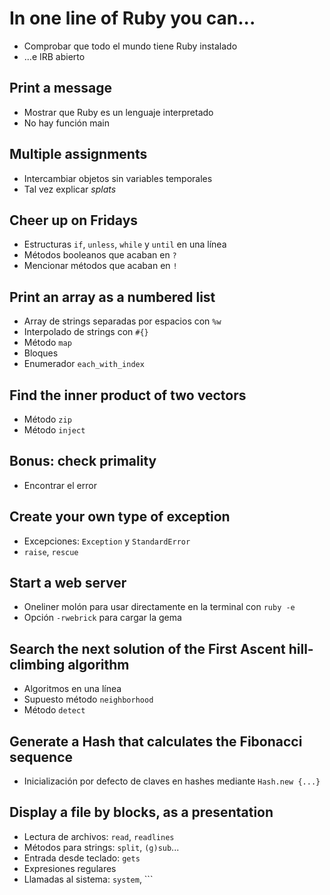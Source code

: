 # In one line of Ruby you can...

* Comprobar que todo el mundo tiene Ruby instalado
* ...e IRB abierto

## Print a message

* Mostrar que Ruby es un lenguaje interpretado
* No hay función main

## Multiple assignments

* Intercambiar objetos sin variables temporales
* Tal vez explicar *splats*

## Cheer up on Fridays

* Estructuras `if`, `unless`, `while` y `until` en una línea
* Métodos booleanos que acaban en `?`
* Mencionar métodos que acaban en `!`

## Print an array as a numbered list

* Array de strings separadas por espacios con `%w`
* Interpolado de strings con `#{}`
* Método `map`
* Bloques
* Enumerador `each_with_index`

## Find the inner product of two vectors

* Método `zip`
* Método `inject`

## Bonus: check primality
* Encontrar el error

## Create your own type of exception

* Excepciones: `Exception` y `StandardError`
* `raise`, `rescue`

## Start a web server

* Oneliner molón para usar directamente en la terminal con `ruby -e`
* Opción `-rwebrick` para cargar la gema

## Search the next solution of the First Ascent hill-climbing algorithm

* Algoritmos en una línea
* Supuesto método `neighborhood`
* Método `detect`

## Generate a Hash that calculates the Fibonacci sequence

* Inicialización por defecto de claves en hashes mediante `Hash.new {...}`

## Display a file by blocks, as a presentation

* Lectura de archivos: `read`, `readlines`
* Métodos para strings: `split`, `(g)sub`...
* Entrada desde teclado: `gets`
* Expresiones regulares
* Llamadas al sistema: `system`, ```
